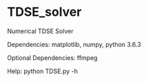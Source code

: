 # TDSE_solver
Numerical TDSE Solver

Dependencies: matplotlib, numpy, python 3.6.3

Optional Dependencies: ffmpeg

Help:
python TDSE.py -h 
